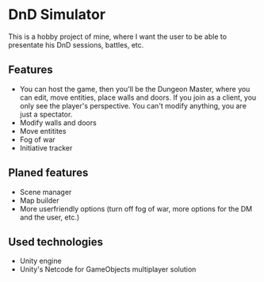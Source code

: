 # DnD Simulator

This is a hobby project of mine, where I want the user to be able to presentate his DnD sessions, battles, etc.

## Features

- You can host the game, then you'll be the Dungeon Master, where you can edit, move entities, place walls and doors. If you join as a client, you only see the player's perspective. You can't modify anything, you are just a spectator.
- Modify walls and doors
- Move entitites
- Fog of war
- Initiative tracker

## Planed features

- Scene manager
- Map builder
- More userfriendly options (turn off fog of war, more options for the DM and the user, etc.)


## Used technologies

- Unity engine
- Unity's Netcode for GameObjects multiplayer solution
